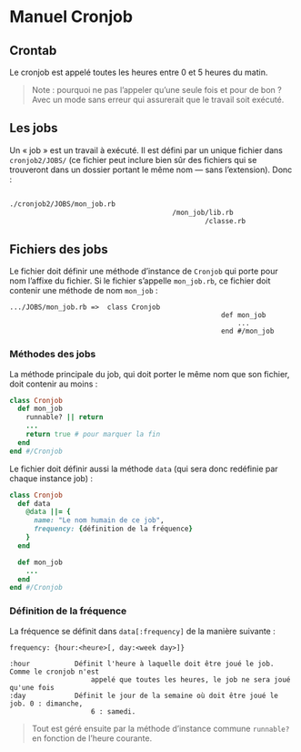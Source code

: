 # Manuel Cronjob



## Crontab

Le cronjob est appelé toutes les heures entre 0 et 5 heures du matin.

> Note : pourquoi ne pas l’appeler qu’une seule fois et pour de bon ? Avec un mode sans erreur qui assurerait que le travail soit exécuté.



## Les jobs



Un « job » est un travail à exécuté. Il est défini par un unique fichier dans `cronjob2/JOBS/` (ce fichier peut inclure bien sûr des fichiers qui se trouveront dans un dossier portant le même nom — sans l’extension). Donc :

~~~bash

./cronjob2/JOBS/mon_job.rb
										/mon_job/lib.rb
										        /classe.rb
~~~



## Fichiers des jobs

Le fichier doit définir une méthode d’instance de `Cronjob` qui porte pour nom l’affixe du fichier. Si le fichier s’appelle `mon_job.rb`, ce fichier doit contenir une méthode de nom `mon_job` :

~~~
.../JOBS/mon_job.rb =>  class Cronjob
													def mon_job
														...
													end #/mon_job

~~~



### Méthodes des jobs

La méthode principale du job, qui doit porter le même nom que son fichier, doit contenir au moins :

~~~ruby
class Cronjob
  def mon_job
    runnable? || return
    ...
    return true # pour marquer la fin
  end
end #/Cronjob
~~~



Le fichier doit définir aussi la méthode `data` (qui sera donc redéfinie par chaque instance job) :

~~~ruby
class Cronjob
  def data
    @data ||= {
      name: "Le nom humain de ce job",
      frequency: {définition de la fréquence}
    }
  end

  def mon_job
    ...
  end
end #/Cronjob
~~~



### Définition de la fréquence

La fréquence se définit dans `data[:frequency]` de la manière suivante :

~~~
frequency: {hour:<heure>[, day:<week day>]}

:hour			Définit l'heure à laquelle doit être joué le job. Comme le cronjob n'est
					appelé que toutes les heures, le job ne sera joué qu'une fois
:day			Définit le jour de la semaine où doit être joué le job. 0 : dimanche,
					6 : samedi.
~~~



> Tout est géré ensuite par la méthode d’instance commune `runnable?` en fonction de l’heure courante.
